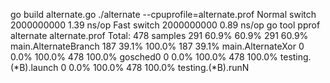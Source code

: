 go build alternate.go
./alternate --cpuprofile=alternate.prof
    Normal switch
    2000000000	         1.39 ns/op
    Fast switch
    2000000000	         0.89 ns/op
go tool pprof alternate alternate.prof
    Total: 478 samples
         291  60.9%  60.9%      291  60.9% main.AlternateBranch
         187  39.1% 100.0%      187  39.1% main.AlternateXor
           0   0.0% 100.0%      478 100.0% gosched0
           0   0.0% 100.0%      478 100.0% testing.(*B).launch
           0   0.0% 100.0%      478 100.0% testing.(*B).runN
